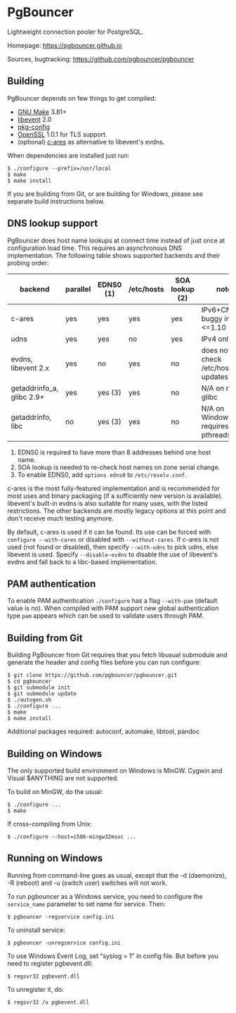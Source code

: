 
PgBouncer
=========

Lightweight connection pooler for PostgreSQL.

Homepage: <https://pgbouncer.github.io>

Sources, bugtracking: <https://github.com/pgbouncer/pgbouncer>

Building
---------

PgBouncer depends on few things to get compiled:

* [GNU Make] 3.81+
* [libevent] 2.0
* [pkg-config]
* [OpenSSL] 1.0.1 for TLS support.
* (optional) [c-ares] as alternative to libevent's evdns.

[GNU Make]: https://www.gnu.org/software/make/
[libevent]: http://libevent.org/
[pkg-config]: https://www.freedesktop.org/wiki/Software/pkg-config/
[OpenSSL]: https://www.openssl.org/
[c-ares]: http://c-ares.haxx.se/

When dependencies are installed just run:

    $ ./configure --prefix=/usr/local
    $ make
    $ make install

If you are building from Git, or are building for Windows, please see
separate build instructions below.

DNS lookup support
------------------

PgBouncer does host name lookups at connect time instead of just once
at configuration load time.  This requires an asynchronous DNS
implementation.  The following table shows supported backends and
their probing order:

| backend                    | parallel | EDNS0 (1) | /etc/hosts | SOA lookup (2) | note                                  |
|----------------------------|----------|-----------|------------|----------------|---------------------------------------|
| c-ares                     | yes      | yes       | yes        | yes            | IPv6+CNAME buggy in <=1.10            |
| udns                       | yes      | yes       | no         | yes            | IPv4 only                             |
| evdns, libevent 2.x        | yes      | no        | yes        | no             | does not check /etc/hosts updates     |
| getaddrinfo_a, glibc 2.9+  | yes      | yes (3)   | yes        | no             | N/A on non-glibc                      |
| getaddrinfo, libc          | no       | yes (3)   | yes        | no             | N/A on Windows, requires pthreads     |

1. EDNS0 is required to have more than 8 addresses behind one host name.
2. SOA lookup is needed to re-check host names on zone serial change.
3. To enable EDNS0, add `options edns0` to `/etc/resolv.conf`.

c-ares is the most fully-featured implementation and is recommended
for most uses and binary packaging (if a sufficiently new version is
available).  libevent's built-in evdns is also suitable for many uses,
with the listed restrictions.  The other backends are mostly legacy
options at this point and don't receive much testing anymore.

By default, c-ares is used if it can be found.  Its use can be forced
with `configure --with-cares` or disabled with `--without-cares`.  If
c-ares is not used (not found or disabled), then specify `--with-udns`
to pick udns, else libevent is used.  Specify `--disable-evdns` to
disable the use of libevent's evdns and fall back to a libc-based
implementation.

PAM authentication
------------------

To enable PAM authentication `./configure` has a flag `--with-pam` (default value is no). When compiled with
PAM support new global authentication type `pam` appears which can be used to validate users through PAM.

Building from Git
-----------------

Building PgBouncer from Git requires that you fetch libusual
submodule and generate the header and config files before
you can run configure:

	$ git clone https://github.com/pgbouncer/pgbouncer.git
	$ cd pgbouncer
	$ git submodule init
	$ git submodule update
	$ ./autogen.sh
	$ ./configure ...
	$ make
	$ make install

Additional packages required: autoconf, automake, libtool, pandoc

Building on Windows
-------------------

The only supported build environment on Windows is MinGW.  Cygwin and
Visual $ANYTHING are not supported.

To build on MinGW, do the usual:

	$ ./configure ...
	$ make

If cross-compiling from Unix:

	$ ./configure --host=i586-mingw32msvc ...

Running on Windows
------------------

Running from command-line goes as usual, except that the -d (daemonize),
-R (reboot) and -u (switch user) switches will not work.

To run pgbouncer as a Windows service, you need to configure the
`service_name` parameter to set name for service.  Then:

	$ pgbouncer -regservice config.ini

To uninstall service:

	$ pgbouncer -unregservice config.ini

To use Windows Event Log, set "syslog = 1" in config file.
But before you need to register pgbevent.dll:

	$ regsvr32 pgbevent.dll

To unregister it, do:

	$ regsvr32 /u pgbevent.dll
